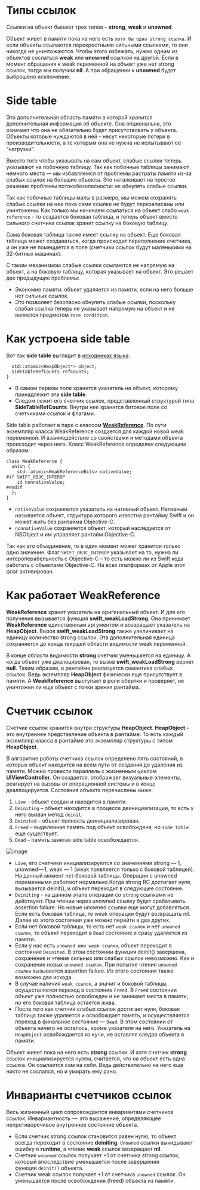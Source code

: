 # Типы ссылок 
Ссылки на объект бывают трех типов – **strong**, **weak** и **unowned**. 

Объект живет в памяти пока на него есть `хотя бы одна strong ссылка`. 
И если объекты ссылаются перекрестными сильными ссылками, то они никогда не уничтожаются. 
Чтобы этого избежать, нужно одним из объектов сослаться **weak** или **unowned** ссылкой на другой. 
Если в момент обращения к weak переменной на объект уже нет strong ссылок, тогда мы получим **nil**. А при обращении к **unowned** будет выброшено исключение.

# Side table
Это дополнительная область памяти в которой хранится дополнительная информация об объекте. 
Она опциональна, это означает что она не обязательно будет присутствовать у объекта. 
Объекты которые нуждаются в ней - несут некоторые потери в производительности, а те которым она не нужна не испытывают ее “нагрузки”.
    
Вместо того чтобы указывать на сам объект, слабые ссылки теперь указывают на побочную таблицу. 
Так как побочные таблицы занимают немного места — мы избавляемся от проблемы растраты памяти из-за слабых ссылок на большие объекты. 
Это наталкивает на простое решение проблемы потокобезопасности: не обнулять слабые ссылки. 

Так как побочные таблицы малы в размере, мы можем сохранять слабые ссылки на нее пока сами ссылки не будут перезаписаны или уничтожены.
Как только мы начинаем ссылаться на объект слабо `weak reference` - то создается боковая таблица, и теперь объект вместо сильного счетчика ссылок хранит ссылку на боковую таблицу.

Сама боковая таблица также имеет ссылку на объект. Еще боковая таблица может создаваться, когда происходит переполнение счетчика, и он уже не помещается в поле (счетчики ссылок будут маленькими на 32-битных машинах).

С таким механизмом слабые ссылки ссылаются не напрямую на объект, а на боковую таблицу, которая указывает на объект. Это решает две предыдущие проблемы:
  - Экономие памяти: объект удаляется из памяти, если на него больше нет сильных ссылок.
  - Это позволяет безопасно обнулять слабые ссылки, поскольку слабая ссылка теперь не указывает напрямую на объект и не является предметом `race condition.`

# Как устроена side table 
Вот так **side table** выглядит в [исходниках языка](https://github.com/apple/swift/blob/c39901d7fb34debbaf51d225b01f2869cd0b101f/stdlib/public/SwiftShims/RefCount.h#L1310): 
```class HeapObjectSideTableEntry {
  std::atomic<HeapObject*> object;
  SideTableRefCounts refCounts;
}
```
  - В самом первом поле хранится указатель на объект, которому принадлежит эта **side table**. 
  - Следом лежит его счетчик ссылок, представленный структурой типа **SideTableRefCounts**. Внутри нее хранится битовое поле со счетчиками ссылок и флагами.

Side table работает в паре с классом [**WeakReference**](https://github.com/apple/swift/blob/9a5bb49067e21d33c73b32843dcc95f8a88d7a9d/stdlib/public/runtime/WeakReference.h#L156). По сути экземпляр класса WeakReference создается для каждой новой weak переменной. 
И взаимодействие со свойствами и методами объекта происходит через него. Класс WeakReference определен следующим образом:
```
class WeakReference {
  union {
    std::atomic<WeakReferenceBits> nativeValue;
#if SWIFT_OBJC_INTEROP
    id nonnativeValue;
#endif
  };
}
```
  - `nativeValue` сохраняется указатель на нативный объект. Нативным называется объект, структура которого известна рантайму Swift и он может жить без рантайма Objective-C.
  - `nonnativeValue` сохраняется объект, который наследуется от NSObject и им  управляет рантайм Objective-C.

Так как это объединение, то в один момент может хранится только одно значение. Флаг `SWIFT_OBJC_INTEROP` указывает на то, 
нужна ли интероперабельность с Objective-C – то есть можно ли из Swift кода работать с объектами Objective-C. 
На всех платформах от Apple этот флаг активирован. 

# Как работает WeakReference
**WeakReference** хранит указатель на оригинальный объект. 
И для его получения вызывается функция **swift_weakLoadStrong**. 
Она принимает **WeakReference** единственным аргументом и возвращает указатель на **HeapObject**. 
Вызов **swift_weakLoadStrong** также увеличивает на единицу количество strong ссылок. 
Эта дополнительная единица сохраняется до конца текущей области видимости weak переменной. 

В конце области видимости **strong** счетчик уменьшается на единицу. 
А когда объект уже деалоцирован, то вызов **swift_weakLoadStrong** вернет **null**. 
Таким образом, в рантайме реализуется семантика слабых ссылок. 
Ведь экземпляр **HeapObject** физически еще присутствует в памяти. 
А **WeakReference** выступает в роли обертки и проверяет, не уничтожен ли еще объект с точки зрения рантайма. 

# Счетчик ссылок
Счетчик ссылок хранится внутри структуры **HeapObject**. **HeapObject** – это внутреннее представление объекта в рантайме. То есть каждый экземпляр класса в рантайме это экземпляр структуры с типом **HeapObject**.

В алгоритме работы счетчика ссылок определено пять состояний, в которых объект находится на всем пути от создания до удаления из памяти. 
Можно провести параллель с жизненным циклом **UIViewController**. 
Он создается, отображает визуальные элементы, реагирует на вызовы от операционной системы и в конце деаллоцируется. 
Состояния объекта перечислены ниже:

1. `Live` – объект создан и находится в памяти.
2. `Deiniting` – объект находится в процессе деинициализации, то есть у него вызван метод `deinit`.
3. `Deinited` – объект полность деинициализирован.
4. `Freed` – выделенная память под объект освобождена, но `side table` еще существует.
5. `Dead` – память занятая side table освобождается.

![image](https://user-images.githubusercontent.com/47610132/176542135-43d31345-7d44-4197-bafa-96b37afc7e69.png)

  - `Live`, его счетчики инициализируются со значениями strong — 1, unowned — 1, weak — 1 (weak появляется только с боковой таблицей). 
На данный момент нет боковой таблицы. Операции с unowned переменными работают нормально.Когда strong RC достигает нуля, вызывается deinit(), 
и объект переходит в следующее состояние.
  - `Deiniting` - на данном этапе операции со `strong` ссылками не действуют. При чтении через unowned ссылку будет срабатывать assertion failure. 
Но новые unowned ссылки еще могут добавляться. Если есть боковая таблица, то weak операции будут возвращать nil. 
Далее из этого состояния уже можно перейти в два других.
  - Если нет боковой таблицы, то есть нет `weak ссылок` и нет `unowned ссылок`, то объект переходит в `Dead` состояние и сразу удаляется из памяти.
  - Если у нас есть `unowned или weak ссылки`, объект переходит в состояние `Deinited`. 
В этом состоянии функция deinit() завершена, сохранение и чтение сильных или слабых ссылок невозможно. 
Как и сохранение новых `unowned ссылок`. При попытке чтения `unowned ссылки` вызывается assertion failure. Из этого состояния также возможно два исхода.
  - В случае наличия `weak ссылок`, а значит и боковой таблицы, осуществляется переход в состояние `Freed`. 
В `Freed` состоянии объект уже полностью освобожден и не занимает места в памяти, но его боковая таблица остается жива.
  - После того как счетчик слабых ссылок достигает нуля, боковая таблица также удаляется и освобождает память, и осуществляется переход в финальное состояние — `Dead`. 
В этом состоянии от объекта ничего не осталось, кроме указателя на него. Указатель на `HeapObject` освобождается из кучи, не оставляя следов объекта в памяти.

Объект живет пока на него есть **strong** ссылки. И хотя счетчик **strong** ссылок инициализируется нулем, считается, что на объект есть одна ссылка.
Он ссылается сам на себя. Ведь действительно на него еще никто не сослался, но и умирать ему рано.

# Инварианты счетчиков ссылок
Весь жизненный цикл сопровождается инвариантами счетчиков ссылок. 
Инвариантность  —  это выражение, определяющее непротиворечивое внутреннее состояние объекта.

- Если счетчик strong ссылок становится равен нулю, то объект всегда переходит в состояние **deiniting**. `Unowned` ссылки выкидывают ошибку в **runtime**, 
а чтение **weak** ссылок возвращает **nil**.
- Счетчик `unowned` ссылок получает +1 от счетчика strong ссылок, который впоследствие уменьшается после завершения функции `deinit()` объекта.
- Счетчик weak ссылок получает +1 от счетчика `unowned` ссылок. Он уменьшается после освобождения (freed) объекта из памяти.
